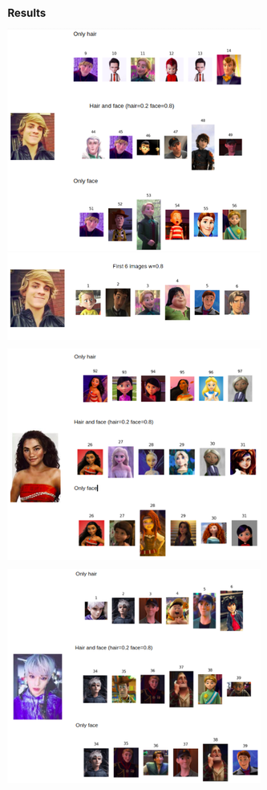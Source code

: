 ## Results ##
 ![picture alt](https://github.com/PrasadM96/Doppelganger-Cartoon-CO425/blob/main/Combined%20Model-gender-hair-face/Results/Result1/ss1212.png "Title is optional")
 ![picture alt](https://github.com/PrasadM96/Doppelganger-Cartoon-CO425/blob/main/Combined%20Model-gender-hair-face/Results/Result1/res1.PNG "Title is optional")
 
 ![picture alt](https://github.com/PrasadM96/Doppelganger-Cartoon-CO425/blob/main/Combined%20Model-gender-hair-face/Results/Result2/s45656.png "Title is optional")
 
 ![picture alt](https://github.com/PrasadM96/Doppelganger-Cartoon-CO425/blob/main/Combined%20Model-gender-hair-face/Results/Result3/ssdsdsdsdsd.png "Title is optional")
